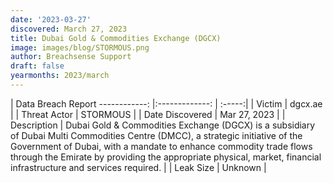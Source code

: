 ```yaml
---
date: '2023-03-27'
discovered: March 27, 2023
title: Dubai Gold & Commodities Exchange (DGCX)
image: images/blog/STORMOUS.png
author: Breachsense Support
draft: false
yearmonths: 2023/march
---
```



| Data Breach Report
------------:     |:-------------:    | :-----:|
| Victim      | dgcx.ae      | 
| Threat Actor      | STORMOUS      | 
| Date Discovered      | Mar 27, 2023      | 
| Description      | Dubai Gold & Commodities Exchange (DGCX) is a subsidiary of Dubai Multi Commodities Centre (DMCC), a strategic initiative of the Government of Dubai, with a mandate to enhance commodity trade flows through the Emirate by providing the appropriate physical, market, financial infrastructure and services required.      | 
| Leak Size      | Unknown      | 

